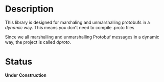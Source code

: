 # Description
This library is designed for marshaling and unmarshalling protobufs in a *dynamic* way.
This means you don't need to compile .proto files.

Since we all marshalling and unmarshalling Protobuf messages in a dynamic way,
the project is called *dproto*.

# Status
**Under Construction**